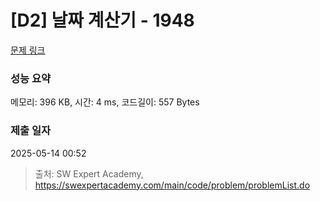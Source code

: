 # [D2] 날짜 계산기 - 1948 

[문제 링크](https://swexpertacademy.com/main/code/problem/problemDetail.do?contestProbId=AV5PnnU6AOsDFAUq) 

### 성능 요약

메모리: 396 KB, 시간: 4 ms, 코드길이: 557 Bytes

### 제출 일자

2025-05-14 00:52



> 출처: SW Expert Academy, https://swexpertacademy.com/main/code/problem/problemList.do